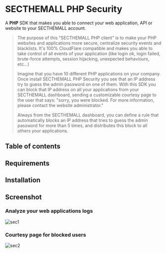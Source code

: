 # SECTHEMALL PHP Security
A **PHP** SDK that makes you able to connect your web application, API or website to your SECTHEMALL account.

> The purpose of this "SECTHEMALL PHP client" is to make your PHP websites and applications more secure, centralize security events and blacklists. It's 100% CloudFlare compatible and makes you able to take control of all events of your application (like login ok, login failed, brute-force attempts, session hijacking, unexpected behaviours, etc...)
> 
> Imagine that you have 10 different PHP applications on your company. Once install SECTHEMALL PHP Security you see that an IP address try to guess the admin password on one of them. With this SDK you can block that IP address on all your applications from your SECTHEMALL dashboard, sending a customizable courtesy page to the user that says: "sorry, you were blocked. For more information, please contact the website administrator." 
>
> Always from the SECTHEMALL dashboard, you can define a rule that automatically blocks an IP address that tries to guess the admin password for more than 5 times, and distributes this block to all others your applications.

## Table of contents

## Requirements

## Installation

## 

## Screenshot
### Analyze your web applications logs
![sec1](https://secthemall.com/webapp/images/php-sec-1.png)

### Courtesy page for blocked users
![sec2](https://secthemall.com/webapp/images/php-sec-2.png)
